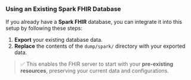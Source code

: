 ### Using an Existing Spark FHIR Database

If you already have a **Spark FHIR** database, you can integrate it into this setup by following these steps:

1. **Export** your existing database data.
2. **Replace** the contents of the `dump/spark/` directory with your exported data.

> ✅ This enables the FHIR server to start with your **pre-existing resources**, preserving your current data and configurations.
